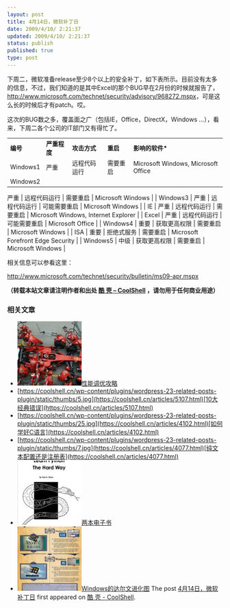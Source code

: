 ```yaml
---
layout: post
title: 4月14日，微软补丁日
date: 2009/4/10/ 2:21:37
updated: 2009/4/10/ 2:21:37
status: publish
published: true
type: post
---
```


下周二，微软准备release至少8个以上的安全补丁，如下表所示。目前没有太多的信息，不过，我们知道的是其中Excel的那个BUG早在2月份的时候就报告了，<http://www.microsoft.com/technet/security/advisory/968272.mspx>，可是这么长的时候后才有patch。哎。


这次的BUG数之多，覆盖面之广（包括IE，Office，DirectX，Windows …），看来，下周二各个公司的IT部门又有得忙了。




|  |  |  |  |  |
| --- | --- | --- | --- | --- |
| **编号** | **严重程度** | **攻击方式** | **重启** | **影响的软件\*** |
| Windows1 | 严重 | 远程代码运行 | 需要重启 | Microsoft Windows, Microsoft Office |
| Windows2 | 
严重
 | 
远程代码运行
 | 
需要重启
 | Microsoft Windows |
| Windows3 | 
严重
 | 
远程代码运行
 | 
可能需要重启
 | Microsoft Windows |
| IE | 
严重
 | 
远程代码运行
 | 
需要重启
 | Microsoft Windows, Internet Explorer |
| Excel | 
严重
 | 
远程代码运行
 | 
可能需要重启
 | Microsoft Office |
| Windows4 | 重要 | 获取更高权限 | 
需要重启
 | Microsoft Windows |
| ISA | 重要 | 拒绝式服务 | 
需要重启
 | Microsoft Forefront Edge Security |
| Windows5 | 中级 | 
获取更高权限
 | 
需要重启
 | Microsoft Windows |


相关信息可以参看这里：


<http://www.microsoft.com/technet/security/bulletin/ms09-apr.mspx>



**（转载本站文章请注明作者和出处 [酷 壳 – CoolShell](https://coolshell.cn/) ，请勿用于任何商业用途）**



### 相关文章

* [![性能调优攻略](../wp-content/uploads/2012/06/f1-150x150.jpg)](https://coolshell.cn/articles/7490.html)[性能调优攻略](https://coolshell.cn/articles/7490.html)
* [https://coolshell.cn/wp-content/plugins/wordpress-23-related-posts-plugin/static/thumbs/5.jpg](https://coolshell.cn/articles/5107.html)[10大经典错误](https://coolshell.cn/articles/5107.html)
* [https://coolshell.cn/wp-content/plugins/wordpress-23-related-posts-plugin/static/thumbs/25.jpg](https://coolshell.cn/articles/4102.html)[如何学好C语言](https://coolshell.cn/articles/4102.html)
* [https://coolshell.cn/wp-content/plugins/wordpress-23-related-posts-plugin/static/thumbs/7.jpg](https://coolshell.cn/articles/4077.html)[纯文本配置还是注册表](https://coolshell.cn/articles/4077.html)
* [![两本电子书](../wp-content/uploads/2010/11/Learn-Python-The-Hard-Way-150x150.jpg)](https://coolshell.cn/articles/3270.html)[两本电子书](https://coolshell.cn/articles/3270.html)
* [![Windows的达尔文进化图](../wp-content/uploads/2010/10/W_600-150x150.jpg)](https://coolshell.cn/articles/3097.html)[Windows的达尔文进化图](https://coolshell.cn/articles/3097.html)
The post [4月14日，微软补丁日](https://coolshell.cn/articles/404.html) first appeared on [酷 壳 - CoolShell](https://coolshell.cn).